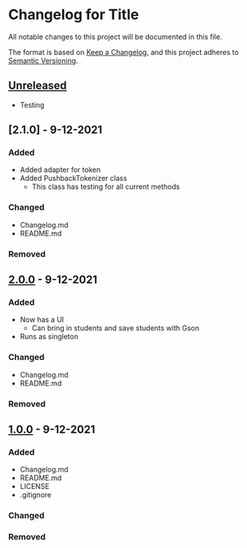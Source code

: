 # Changelog for Title
All notable changes to this project will be documented in this file.

The format is based on [Keep a Changelog](https://keepachangelog.com/en/1.0.0/),
and this project adheres to [Semantic Versioning](https://semver.org/spec/v2.0.0.html).



## [Unreleased]
- Testing

## [2.1.0] - 9-12-2021
### Added
- Added adapter for token
- Added PushbackTokenizer class
  - This class has testing for all current methods

### Changed
- Changelog.md
- README.md


### Removed



## [2.0.0] - 9-12-2021
### Added
- Now has a UI
  - Can bring in students and save students with Gson
- Runs as singleton


### Changed
- Changelog.md
- README.md


### Removed



## [1.0.0] - 9-12-2021
### Added
- Changelog.md
- README.md
- LICENSE
- .gitignore


### Changed


### Removed




[Unreleased]: https://github.com/Zeremer/<project>.git...Head
[2.0.0]: https://github.com/Zeremer/<project>.git...v2.0.0
[1.0.0]: https://github.com/Zeremer/<project>.git...v1.0.0
[0.0.1]: https://github.com/Zeremer/<project>.git...v0.0.1
